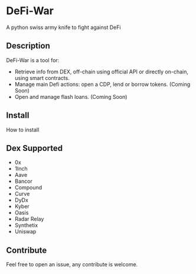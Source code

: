 # DeFi-War
A python swiss army knife to fight against DeFi

## Description
DeFi-War is a tool for:
- Retrieve info from DEX, off-chain using official API or directly on-chain, using smart contracts.
- Manage main Defi actions: open a CDP, lend or borrow tokens. (Coming Soon)
- Open and manage flash loans. (Coming Soon)

## Install
How to install

## Dex Supported
- 0x
- 1Inch
- Aave
- Bancor
- Compound
- Curve
- DyDx
- Kyber
- Oasis
- Radar Relay
- Synthetix
- Uniswap

## Contribute
Feel free to open an issue, any contribute is welcome.
